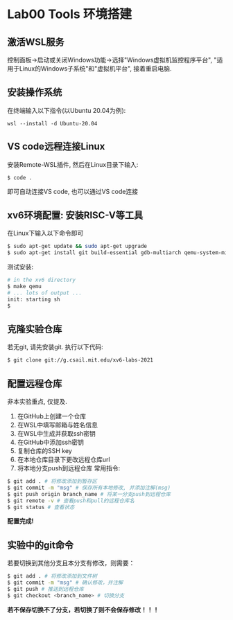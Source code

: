 # Lab00 Tools 环境搭建
## 激活WSL服务
控制面板->启动或关闭Windows功能->选择"Windows虚拟机监控程序平台", "适用于Linux的Windows子系统"和"虚拟机平台", 接着重启电脑.

## 安装操作系统
在终端输入以下指令(以Ubuntu 20.04为例):
```
wsl --install -d Ubuntu-20.04
```
## VS code远程连接Linux
安装Remote-WSL插件, 然后在Linux目录下输入: 
```
$ code .
```
即可自动连接VS code, 也可以通过VS code连接

## xv6环境配置: 安装RISC-V等工具
在Linux下输入以下命令即可
```bash
$ sudo apt-get update && sudo apt-get upgrade
$ sudo apt-get install git build-essential gdb-multiarch qemu-system-misc gcc-riscv64-linux-gnu binutils-riscv64-linux-gnu
```

测试安装:
```bash
# in the xv6 directory
$ make qemu
# ... lots of output ...
init: starting sh
$
```

## 克隆实验仓库
若无git, 请先安装git. 执行以下代码: 
```bash
$ git clone git://g.csail.mit.edu/xv6-labs-2021
```

## 配置远程仓库
非本实验重点, 仅提及.
1.  在GitHub上创建一个仓库
2.  在WSL中填写邮箱与姓名信息
3.  在WSL中生成并获取ssh密钥
4.  在GitHub中添加ssh密钥
5.  复制仓库的SSH key
6.  在本地仓库目录下更改远程仓库url
7.  将本地分支push到远程仓库
常用指令:
```bash
$ git add . # 将修改添加到暂存区
$ git commit -m "msg" # 保存所有本地修改, 并添加注解(msg)
$ git push origin branch_name # 将某一分支push到远程仓库
$ git remote -v # 查看push和pull的远程仓库名
$ git status # 查看状态
```

**配置完成!**

## 实验中的git命令

若要切换到其他分支且本分支有修改，则需要：

```bash
$ git add .	# 将修改添加到文件树
$ git commit -m "msg" # 确认修改，并注解
$ git push # 推送到远程仓库
$ git checkout <branch_name> # 切换分支
```

**若不保存切换不了分支，若切换了则不会保存修改！！！**
